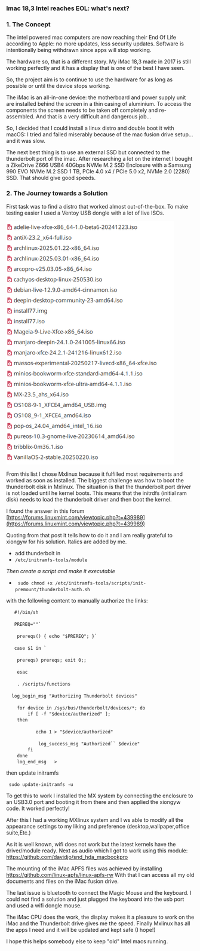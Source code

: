 ### Imac 18,3 Intel reaches EOL: what's next?

###       1. The Concept

The intel powered mac computers are now reaching their End Of Life according to Apple: no more updates, less security updates. Software is intentionally being withdrawn since apps will stop working.

The hardware so, that is a different story. My iMac 18,3 made in 2017 is still working perfectly and it has a display that is one of the best I have seen.

So, the project aim is to continue to use the hardware for as long as possible or until the device stops working.

The iMac is an all-in-one device: the motherboard and power supply unit are installed behind the screen in a thin casing of aluminium. To access the components the screen needs to be taken off completely and re-assembled.
And that is a very difficult and dangerous job…

So, I decided that I could install a linux distro and double boot it with macOS: I tried and failed miserably because of the mac fusion drive setup… and it was slow.

The next best thing is to use an external SSD but connected to the thunderbolt port of the imac.
After researching a lot on the internet I bought a 	ZikeDrive Z666 USB4 40Gbps NVMe M.2 SSD Enclosure with a Samsung 990 EVO NVMe M.2 SSD 1 TB, PCIe 4.0 x4 / PCIe 5.0 x2, NVMe 2.0 (2280) SSD. That should give good speeds.

###    2. The Journey towards a Solution

 First task was to find a distro that worked almost out-of-the-box. To make testing easier I used a Ventoy USB dongle with a lot of live ISOs.
 
 ![](./Screenshot_2025-07-13_09-24-29.png "List of ISOs")

From this list I chose Mxlinux because it fulfilled most requirements and worked as soon as installed.
The biggest challenge was how to boot the thunderbolt disk in Mxlinux.
The situation is that the thunderbolt port driver is not loaded until he kernel boots.
This means that the initrdfs (initial ram disk) needs to load the thunderbolt driver and then boot the kernel.

I found the answer in this forum 
[https://forums.linuxmint.com/viewtopic.php?t=439989](https://forums.linuxmint.com/viewtopic.php?t=439989) 

Quoting from that post it tells how to do it and I am really grateful to xiongyw for his solution. Italics are added by me.







- add thunderbolt in
- 
  `` /etc/initramfs-tools/module ``

*Then create a script and make it executable*
- `` sudo chmod +x /etc/initramfs-tools/scripts/init-premount/thunderbolt-auth.sh``
 
with the following content to manually authorize the links:

       #!/bin/sh

       PREREQ=""`

        prereqs() { echo "$PREREQ"; }`

       case $1 in `

        prereqs) prereqs; exit 0;;

        esac

        . /scripts/functions

      log_begin_msg "Authorizing Thunderbolt devices"

        for device in /sys/bus/thunderbolt/devices/*; do
            if [ -f "$device/authorized" ]; 
        then

               echo 1 > "$device/authorized"

                log_success_msg "Authorized`` $device"
            fi
        done
        log_end_msg   >


then update initramfs 

     sudo update-initramfs -u  


To get this to work I installed the MX system by connecting the enclosure to an USB3.0 port and booting it from there and then applied the xiongyw code.
It worked perfectly!

After this I had a working MXlinux system and I ws able to modify all the appearance settings to my liking and preference (desktop,wallpaper,office suite,Etc.)

As it is well known, wifi does not work but the latest kernels have the driver/module ready. 
Next as audio which I got to work using this module:
https://github.com/davidjo/snd_hda_macbookpro

The mounting of the iMac APFS files was achieved by installing https://github.com/linux-apfs/linux-apfs-rw
With that I can access all my old documents and files on the iMac fusion drive.

The last issue is bluetooth to connect the Magic Mouse and the keyboard. I could not find a solution and just plugged the keyboard into the usb port and used a wifi dongle mouse.

The iMac CPU does the work, the display makes it a pleasure to work on the iMac and the Thunderbolt drive gives me the speed. Finally Mxlinux has all the apps I need and it will be updated and kept safe (I hope!)

I hope this helps somebody else to keep "old" Intel macs running.
